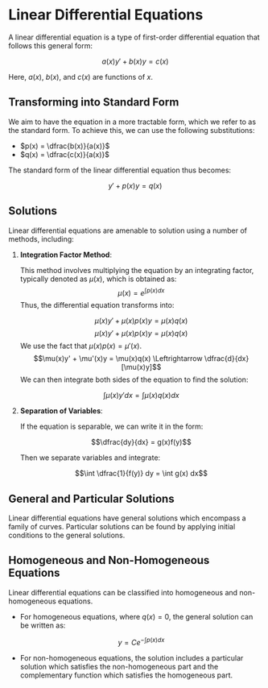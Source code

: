 
# Linear Differential Equations

A linear differential equation is a type of first-order differential equation that follows this general form:

$$a(x)y' + b(x)y = c(x)$$

Here, $a(x)$, $b(x)$, and $c(x)$ are functions of $x$.

## Transforming into Standard Form

We aim to have the equation in a more tractable form, which we refer to as the standard form. To achieve this, we can use the following substitutions:

* $p(x) = \dfrac{b(x)}{a(x)}$
* $q(x) = \dfrac{c(x)}{a(x)}$

The standard form of the linear differential equation thus becomes:

$$y' + p(x)y = q(x)$$

## Solutions

Linear differential equations are amenable to solution using a number of methods, including:

1. **Integration Factor Method**:
   
   This method involves multiplying the equation by an integrating factor, typically denoted as $\mu(x)$, which is obtained as:
   $$\mu(x) = e^{\int p(x)dx}$$
   Thus, the differential equation transforms into:

   $$\mu(x)y' + \mu(x)p(x)y = \mu(x)q(x)$$
   $$\mu(x)y' + \mu(x)p(x)y = \mu(x)q(x)$$
   We use the fact that $\mu(x)p(x)=\mu'(x)$.
   $$\mu(x)y' + \mu'(x)y = \mu(x)q(x) \Leftrightarrow \dfrac{d}{dx}[\mu(x)y]$$
   We can then integrate both sides of the equation to find the solution:

   $$\int \mu(x)y'dx = \int \mu(x)q(x)dx$$

2. **Separation of Variables**:

   If the equation is separable, we can write it in the form:

   $$\dfrac{dy}{dx} = g(x)f(y)$$

   Then we separate variables and integrate:

   $$\int \dfrac{1}{f(y)} dy = \int g(x) dx$$

## General and Particular Solutions

Linear differential equations have general solutions which encompass a family of curves. Particular solutions can be found by applying initial conditions to the general solutions.

## Homogeneous and Non-Homogeneous Equations

Linear differential equations can be classified into homogeneous and non-homogeneous equations. 

- For homogeneous equations, where $q(x) = 0$, the general solution can be written as:

  $$y = Ce^{-\int p(x)dx}$$

- For non-homogeneous equations, the solution includes a particular solution which satisfies the non-homogeneous part and the complementary function which satisfies the homogeneous part.